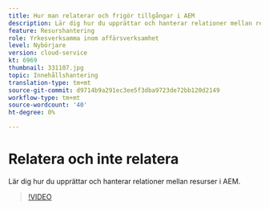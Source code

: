 ```yaml
---
title: Hur man relaterar och frigör tillgångar i AEM
description: Lär dig hur du upprättar och hanterar relationer mellan resurser i AEM.
feature: Resurshantering
role: Yrkesverksamma inom affärsverksamhet
level: Nybörjare
version: cloud-service
kt: 6969
thumbnail: 331107.jpg
topic: Innehållshantering
translation-type: tm+mt
source-git-commit: d9714b9a291ec3ee5f3dba9723de72bb120d2149
workflow-type: tm+mt
source-wordcount: '40'
ht-degree: 0%

---
```



# Relatera och inte relatera

Lär dig hur du upprättar och hanterar relationer mellan resurser i AEM.

>[!VIDEO](https://video.tv.adobe.com/v/331107/?quality=12&learn=on&hidetitle=true)